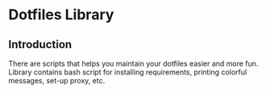 # Dotfiles Library

## Introduction

There are scripts that helps you maintain your dotfiles easier and more fun.
Library contains bash script for installing requirements, printing colorful messages, set-up proxy, etc.
